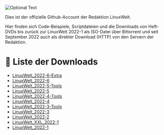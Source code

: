 ![Optional Text](../main/docs/images/LinuxWelt.svg)

Dies ist der offizielle Github-Account der Redaktion LinuxWelt.

Hier finden sich Code-Beispiele, Scriptdateien und die Downloads von Heft-DVDs bis zurück zur LinuxWelt 2022-1 als ISO-Datei über Bittorrent und seit September 2022 auch als direkter Download (HTTP) von den Servern der Redaktion.

# 💽 Liste der Downloads

- [LinuxWelt_2022-6-Extra](https://github.com/LinuxWelt/LinuxWelt/tree/main/torrents/LinuxWelt_2022-6-Extras)
- [LinuxWelt_2022-6](https://github.com/LinuxWelt/LinuxWelt/tree/main/torrents/LinuxWelt_2022-6)
- [LinuxWelt_2022-5-Tools](https://github.com/LinuxWelt/LinuxWelt/tree/main/torrents/LinuxWelt_2022-5-Tools)
- [LinuxWelt_2022-5](https://github.com/LinuxWelt/LinuxWelt/tree/main/torrents/LinuxWelt_2022-5)
- [LinuxWelt_2022-4-Tools](https://github.com/LinuxWelt/LinuxWelt/tree/main/torrents/LinuxWelt_2022-4-Tools)
- [LinuxWelt_2022-4](https://github.com/LinuxWelt/LinuxWelt/tree/main/torrents/LinuxWelt_2022-4)
- [LinuxWelt_2022-3-Tools](https://github.com/LinuxWelt/LinuxWelt/tree/main/torrents/LinuxWelt_2022-3-Tools)
- [LinuxWelt_2022-3](https://github.com/LinuxWelt/LinuxWelt/tree/main/torrents/LinuxWelt_2022-3)
- [LinuxWelt_2022-2](https://github.com/LinuxWelt/LinuxWelt/tree/main/torrents/LinuxWelt_2022-2)
- [LinuxWelt_XXL_2022-1](https://github.com/LinuxWelt/LinuxWelt/tree/main/torrents/LinuxWelt_XXL_2022-1)
- [LinuxWelt_2022-1](https://github.com/LinuxWelt/LinuxWelt/tree/main/torrents/LinuxWelt_2022-1)










